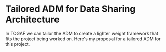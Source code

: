 # Tailored ADM for Data Sharing Architecture

In TOGAF we can tailor the ADM to create a lighter weight framework that fits the project being worked on. Here's my proposal for a tailored ADM for this project.